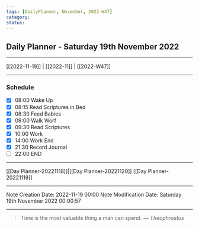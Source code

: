 ```yaml
---
tags: [DailyPlanner, November, 2022-W47]
category:
status:
---
```


## Daily Planner - Saturday 19th November 2022

---
[[2022-11-19]] | [[2022-11]] | [[2022-W47]]

---
### Schedule
- [x] 08:00 Wake Up
- [x] 08:15 Read Scriptures in Bed
- [x] 08:30 Feed Babies
- [x] 09:00 Walk Worf
- [x] 09:30 Read Scriptures
- [x] 10:00 Work
- [x] 14:00 Work End
- [x] 21:30 Record Journal
- [ ] 22:00 END

---
[[Day Planner-20221118]]|[[Day Planner-20221120]]
[[Day Planner-20221119]]

---

Note Creation Date: 2022-11-19 00:00
Note Modification Date: Saturday 19th November 2022 00:00:57 

--- 
> Time is the most valuable thing a man can spend.
> — <cite>Theophrastus</cite>